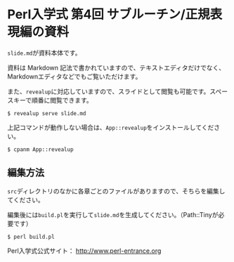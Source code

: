 # Perl入学式 第4回 サブルーチン/正規表現編の資料

`slide.md`が資料本体です。

資料は Markdown 記法で書かれていますので、テキストエディタだけでなく、Markdownエディタなどでもご覧いただけます。

また、`revealup`に対応していますので、スライドとして閲覧も可能です。スペースキーで順番に閲覧できます。

    $ revealup serve slide.md

上記コマンドが動作しない場合は、`App::revealup`をインストールしてください。

    $ cpanm App::revealup

## 編集方法

`src`ディレクトリのなかに各章ごとのファイルがありますので、そちらを編集してください。

編集後には`build.pl`を実行して`slide.md`を生成してください。（Path::Tinyが必要です）

    $ perl build.pl

Perl入学式公式サイト： <http://www.perl-entrance.org>
